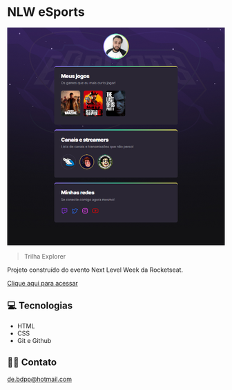 # NLW eSports

![preview](.github/preview.png)

> Trilha Explorer

Projeto construído do evento Next Level Week da Rocketseat.

[Clique aqui para acessar](https://davidcosta09.github.io/nlw-esports-explorer/)

## 💻 Tecnologias 

- HTML
- CSS
- Git e Github

## 🧑‍💻 Contato

de.bdpp@hotmail.com